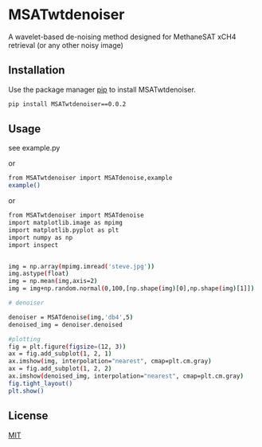 # MSATwtdenoiser

A wavelet-based de-noising method designed for MethaneSAT xCH4 retrieval (or any other noisy image)

## Installation

Use the package manager [pip](https://pip.pypa.io/en/stable/) to install MSATwtdenoiser.

```bash
pip install MSATwtdenoiser==0.0.2
```

## Usage

see example.py

or

```bash
from MSATwtdenoiser import MSATdenoise,example
example()
```
or
```bash
from MSATwtdenoiser import MSATdenoise
import matplotlib.image as mpimg
import matplotlib.pyplot as plt
import numpy as np
import inspect


img = np.array(mpimg.imread('steve.jpg'))
img.astype(float)
img = np.mean(img,axis=2)
img = img+np.random.normal(0,100,[np.shape(img)[0],np.shape(img)[1]])

# denoiser

denoiser = MSATdenoise(img,'db4',5)
denoised_img = denoiser.denoised

#plotting
fig = plt.figure(figsize=(12, 3))
ax = fig.add_subplot(1, 2, 1)
ax.imshow(img, interpolation="nearest", cmap=plt.cm.gray)
ax = fig.add_subplot(1, 2, 2)
ax.imshow(denoised_img, interpolation="nearest", cmap=plt.cm.gray)
fig.tight_layout()
plt.show()
```

## License
[MIT](https://choosealicense.com/licenses/mit/)
